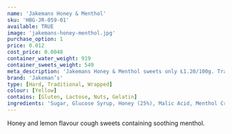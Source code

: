 ```yaml
---
name: 'Jakemans Honey & Menthol'
sku: 'HBG-JR-059-01'
available: TRUE
image: 'jakemans-honey-menthol.jpg'
purchase_option: 1
price: 0.012
cost_price: 0.0048
container_water_weight: 919
container_sweets_weight: 549
meta_description: 'Jakemans Honey & Menthol sweets only Ł1.20/100g. Traditional sweets and more at Humbugs Confectionery Store. Specialists in satisfying your sweet tooth!'
brand: 'Jakeman’s'
type: [Hard, Traditional, Wrapped]
colour: [Yellow]
contains: [Gluten, Lactose, Nuts, Gelatin]
ingredients: 'Sugar, Glucose Syrup, Honey (25%), Malic Acid, Menthol Crystals, Natural Lemon Oil, Natural Flavour, Colour: Carotenes'
---
```

Honey and lemon flavour cough sweets containing soothing menthol.